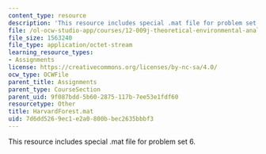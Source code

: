 ```yaml
---
content_type: resource
description: 'This resource includes special .mat file for problem set 6. '
file: /ol-ocw-studio-app/courses/12-009j-theoretical-environmental-analysis-spring-2015/7d6dd5269ec1e2a0800bbec2635bbbf3_HarvardForest.mat
file_size: 1563240
file_type: application/octet-stream
learning_resource_types:
- Assignments
license: https://creativecommons.org/licenses/by-nc-sa/4.0/
ocw_type: OCWFile
parent_title: Assignments
parent_type: CourseSection
parent_uid: 9f087bdd-5b60-2875-117b-7ee53e1fdf60
resourcetype: Other
title: HarvardForest.mat
uid: 7d6dd526-9ec1-e2a0-800b-bec2635bbbf3
---
```

This resource includes special .mat file for problem set 6. 